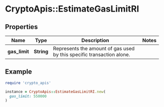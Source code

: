 # CryptoApis::EstimateGasLimitRI

## Properties

| Name | Type | Description | Notes |
| ---- | ---- | ----------- | ----- |
| **gas_limit** | **String** | Represents the amount of gas used by this specific transaction alone. |  |

## Example

```ruby
require 'crypto_apis'

instance = CryptoApis::EstimateGasLimitRI.new(
  gas_limit: 550000
)
```

